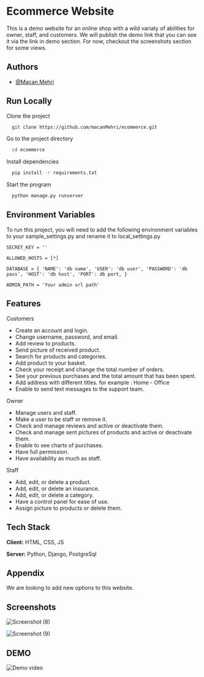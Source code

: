 
# Ecommerce Website

This is a demo website for an online shop with a wild variaty of abilities for owner, staff, and customers. We will publish the demo link that you can see it via the link in demo section. For now, checkout the screenshots section for some views. 


## Authors

- [@Macan Mehri](https://www.github.com/macanMehri)


## Run Locally

Clone the project

```bash
  git clone https://github.com/macanMehri/ecommerce.git
```

Go to the project directory

```bash
  cd ecommerce
```

Install dependencies

```bash
  pip install -r requirements.txt
```

Start the program

```bash
  python manage.py runserver
```


## Environment Variables

To run this project, you will need to add the following environment variables to your sample_settings.py and rename it to local_settings.py

`SECRET_KEY = ''`

`ALLOWED_HOSTS = [*]`

`DATABASE = {
    'NAME': 'db name',
    'USER': 'db user',
    'PASSWORD': 'db pass',
    'HOST': 'db host',
    'PORT': db port,
}`

`ADMIN_PATH = 'Your admin url path'`

## Features

Customers 
- Create an account and login.
- Change username, password, and email.
- Add review to products.
- Send picture of received product.
- Search for products and categories.
- Add product to your basket.
- Check your receipt and change the total number of orders.
- See your previous purchases and the total amount that has been spent.
- Add address with different titles. for example : Home - Office
- Enable to send text messages to the support team.

Owner
- Manage users and staff.
- Make a user to be staff or remove it.
- Check and manage reviews and active or deactivate them.
- Check and manage sent pictures of products and active or deactivate them.
- Enable to see charts of purchases.
- Have full permission.
- Have availability as much as staff.

Staff
- Add, edit, or delete a product.
- Add, edit, or delete an insurance.
- Add, edit, or delete a category.
- Have a control panel for ease of use.
- Assign picture to products or delete them.
## Tech Stack

**Client:** HTML, CSS, JS

**Server:** Python, Django, PostgreSql


## Appendix

We are looking to add new options to this website. 


## Screenshots

![Screenshot (8)](https://github.com/user-attachments/assets/a228264c-18f1-492c-bd25-a2a191ac331a)

![Screenshot (9)](https://github.com/user-attachments/assets/dd657ee7-8473-4654-98b0-63224e0f032d)

## DEMO

![Demo video](https://github.com/user-attachments/assets/b929b78d-e6c5-40eb-90ff-0fb73a7a78e5)
